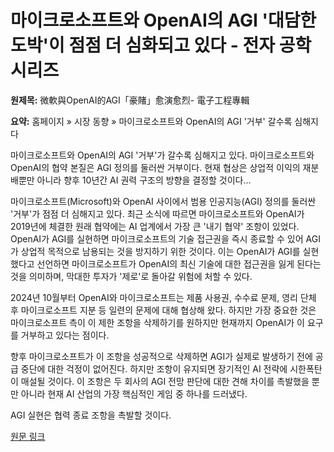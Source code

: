# 마이크로소프트와 OpenAI의 AGI '대담한 도박'이 점점 더 심화되고 있다 - 전자 공학 시리즈

**원제목:** 微軟與OpenAI的AGI「豪賭」愈演愈烈- 電子工程專輯

**요약:** 홈페이지 » 시장 동향 » 마이크로소프트와 OpenAI의 AGI '거부' 갈수록 심해지다

마이크로소프트와 OpenAI의 AGI '거부'가 갈수록 심해지고 있다. 
마이크로소프트와 OpenAI의 협약 본질은 AGI 정의를 둘러싼 거부이다. 현재 협상은 상업적 이익의 재분배뿐만 아니라 향후 10년간 AI 권력 구조의 방향을 결정할 것이다...

마이크로소프트(Microsoft)와 OpenAI 사이에서 범용 인공지능(AGI) 정의를 둘러싼 '거부'가 점점 더 심해지고 있다.
최근 소식에 따르면 마이크로소프트와 OpenAI가 2019년에 체결한 원래 협약에는 AI 업계에서 가장 큰 '내기 협약' 조항이 있었다. OpenAI가 AGI를 실현하면 마이크로소프트의 기술 접근권을 즉시 종료할 수 있어 AGI가 상업적 목적으로 남용되는 것을 방지하기 위한 것이다. 이는 OpenAI가 AGI를 실현했다고 선언하면 마이크로소프트가 OpenAI의 최신 기술에 대한 접근권을 잃게 된다는 것을 의미하며, 막대한 투자가 '제로'로 돌아갈 위험에 처할 수 있다.

2024년 10월부터 OpenAI와 마이크로소프트는 제품 사용권, 수수료 문제, 영리 단체 후 마이크로소프트 지분 등 일련의 문제에 대해 협상해 왔다. 하지만 가장 중요한 것은 마이크로소프트 측이 이 제한 조항을 삭제하기를 원하지만 현재까지 OpenAI가 이 요구를 거부하고 있다는 점이다.

향후 마이크로소프트가 이 조항을 성공적으로 삭제하면 AGI가 실제로 발생하기 전에 공급 중단에 대한 걱정이 없어진다. 하지만 조항이 유지되면 장기적인 AI 전략에 시한폭탄이 매설될 것이다. 이 조항은 두 회사의 AGI 전망 판단에 대한 견해 차이를 촉발했을 뿐만 아니라 현재 AI 산업의 가장 핵심적인 게임 중 하나를 드러냈다.

AGI 실현은 협력 종료 조항을 촉발할 것이다.

[원문 링크](https://www.eettaiwan.com/20250717nt62-microsoft-and-openai-s-agi-contract-battle/)
